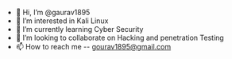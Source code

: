 - 👋 Hi, I’m @gaurav1895
- 👀 I’m interested in Kali Linux
- 🌱 I’m currently learning Cyber Security
- 💞️ I’m looking to collaborate on Hacking and penetration Testing
- 📫 How to reach me -- gourav1895@gmail.com

<!---
gaurav1895/gaurav1895 is a ✨ special ✨ repository because its `README.md` (this file) appears on your GitHub profile.
You can click the Preview link to take a look at your changes.
--->
